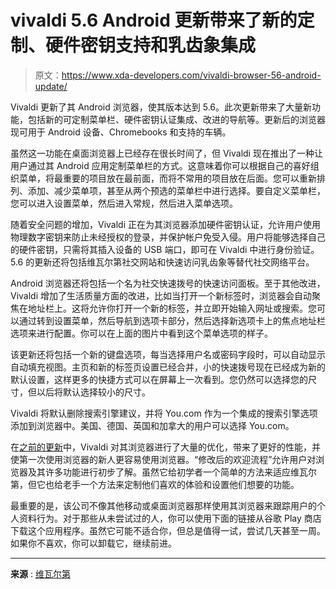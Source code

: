 # vivaldi 5.6 Android 更新带来了新的定制、硬件密钥支持和乳齿象集成

> 原文：<https://www.xda-developers.com/vivaldi-browser-56-android-update/>

Vivaldi 更新了其 Android 浏览器，使其版本达到 5.6。此次更新带来了大量新功能，包括新的可定制菜单栏、硬件密钥认证集成、改进的导航等。更新后的浏览器现可用于 Android 设备、Chromebooks 和支持的车辆。

虽然这一功能在桌面浏览器上已经存在很长时间了，但 Vivaldi 现在推出了一种让用户通过其 Android 应用定制菜单栏的方式。这意味着你可以根据自己的喜好组织菜单，将最重要的项目放在最前面，而将不常用的项目放在后面。您可以重新排列、添加、减少菜单项，甚至从两个预选的菜单栏中进行选择。要自定义菜单栏，您可以进入设置菜单，然后进入常规，然后进入菜单选项。

随着安全问题的增加，Vivaldi 正在为其浏览器添加硬件密钥认证，允许用户使用物理数字密钥来防止未经授权的登录，并保护帐户免受入侵。用户将能够选择自己的硬件密钥，只需将其插入设备的 USB 端口，即可在 Vivaldi 中进行身份验证。5.6 的更新还将包括维瓦尔第社交网站和快速访问乳齿象等替代社交网络平台。

Android 浏览器还将包括一个名为社交快速拨号的快速访问面板。至于其他改进，Vivaldi 增加了生活质量方面的改进，比如当打开一个新标签时，浏览器会自动聚焦在地址栏上。这将允许你打开一个新的标签，并立即开始输入网址或搜索。您可以通过转到设置菜单，然后导航到选项卡部分，然后选择新选项卡上的焦点地址栏选项来进行配置。你可以在上面的图片中看到这个菜单选项的样子。

该更新还将包括一个新的键盘选项，每当选择用户名或密码字段时，可以自动显示自动填充视图。主页和新的标签页设置已经合并，小的快速拨号现在已经成为新的默认设置，这样更多的快捷方式可以在屏幕上一次看到。您仍然可以选择您的尺寸，但以后将默认选择较小的尺寸。

Vivaldi 将默认删除搜索引擎建议，并将 You.com 作为一个集成的搜索引擎选项添加到浏览器中。美国、德国、英国和加拿大的用户可以选择 You.com。

在[之前的更新](https://www.xda-developers.com/vivaldi-version-5-5/)中，Vivaldi 对其浏览器进行了大量的优化，带来了更好的性能，并使第一次使用浏览器的新人更容易使用浏览器。“修改后的欢迎流程”允许用户对浏览器及其许多功能进行初步了解。虽然它给初学者一个简单的方法来适应维瓦尔第，但它也给老手一个方法来定制他们喜欢的体验和设置他们想要的功能。

最重要的是，该公司不像其他移动或桌面浏览器那样使用其浏览器来跟踪用户的个人资料行为。对于那些从未尝试过的人，你可以使用下面的链接从谷歌 Play 商店下载这个应用程序。虽然它可能不适合你，但总是值得一试，尝试几天甚至一周。如果你不喜欢，你可以卸载它，继续前进。

* * *

**来源** : [维瓦尔第](https://vivaldi.com/press/embargoed/vivaldi-on-android-has-a-customizable-menu-bar/)